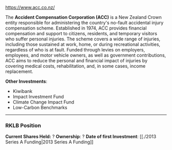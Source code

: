 https://www.acc.co.nz/

The **Accident Compensation Corporation (ACC)** is a New Zealand Crown entity responsible for administering the country's no-fault accidental injury compensation scheme. Established in 1974, ACC provides financial compensation and support to citizens, residents, and temporary visitors who suffer personal injuries. The scheme covers a wide range of injuries, including those sustained at work, home, or during recreational activities, regardless of who is at fault. Funded through levies on employers, employees, and motor vehicle owners, as well as government contributions, ACC aims to reduce the personal and financial impact of injuries by covering medical costs, rehabilitation, and, in some cases, income replacement.  

**Other Investments**: 
- Kiwibank
-  Impact Investment Fund
-  Climate Change Impact Fund
-  Low-Carbon Benchmarks

----
### RKLB Position

**Current Shares Held:** ?
**Ownership**: ?
**Date of first Investment**: [[./2013 Series A Funding|2013 Series A Funding]]
